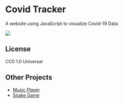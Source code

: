 # Covid Tracker
A website using JavaScript to visualize Covid-19 Data
<p align="left"><img src="https://user-images.githubusercontent.com/89779009/185762064-65ef0afd-cf8a-4c5c-90cc-0623a7e15a7d.png"></p>

## License
CC0 1.0 Universal

## Other Projects
- [Music Player](https://github.com/saiyameh/music-player.git)
- [Snake Game](https://github.com/saiyameh/snake-game.git)
